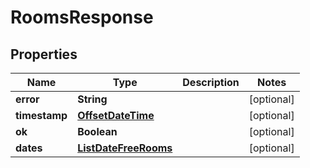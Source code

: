# RoomsResponse

## Properties
Name | Type | Description | Notes
------------ | ------------- | ------------- | -------------
**error** | **String** |  |  [optional]
**timestamp** | [**OffsetDateTime**](OffsetDateTime.md) |  |  [optional]
**ok** | **Boolean** |  |  [optional]
**dates** | [**ListDateFreeRooms**](ListDateFreeRooms.md) |  |  [optional]
